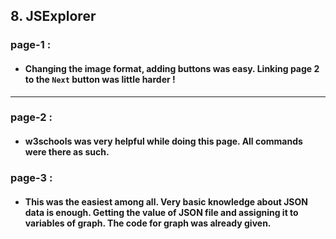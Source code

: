 ## 8. JSExplorer

### page-1 :

- #### Changing the image format, adding buttons was easy. Linking page 2 to the `Next` button was little harder !

---

### page-2 :

- #### w3schools was very helpful while doing this page. All commands were there as such.

### page-3 :

- #### This was the easiest among all. Very basic knowledge about JSON data is enough. Getting the value of JSON file and assigning it to variables of graph. The code for graph was already given.
